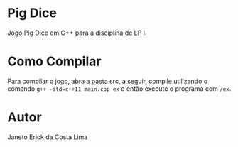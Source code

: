# Pig Dice

Jogo Pig Dice em C++ para a disciplina de LP I.

# Como Compilar
Para compilar o jogo, abra a pasta src, a seguir, compile utilizando o comando `g++ -std=c++11 main.cpp ex` e então execute o programa com `/ex`.

# Autor
Janeto Erick da Costa Lima
